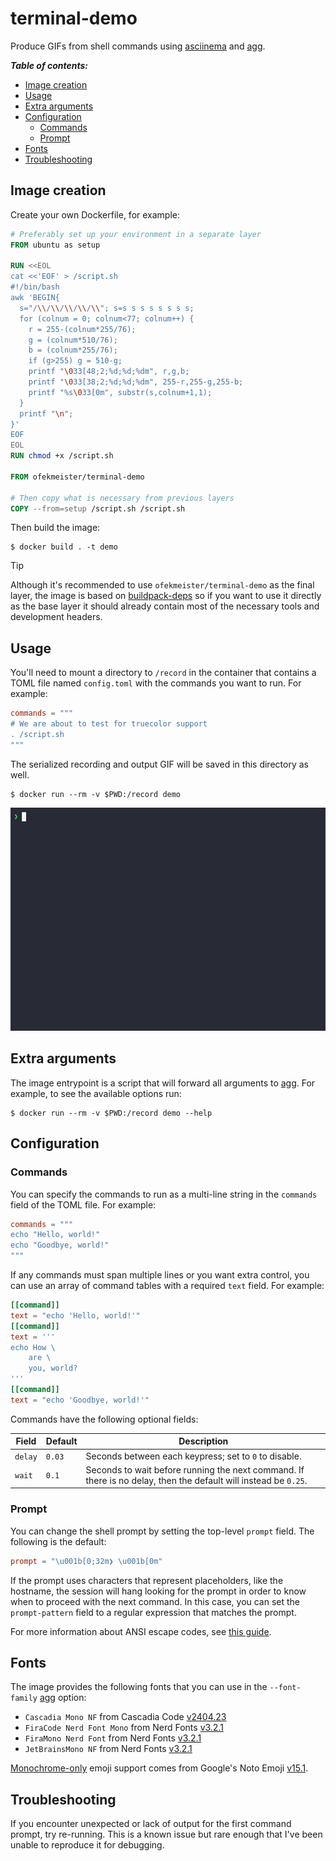 # terminal-demo

Produce GIFs from shell commands using [asciinema](https://github.com/asciinema/asciinema) and [agg](https://github.com/asciinema/agg).

***Table of contents:***

- [Image creation](#image-creation)
- [Usage](#usage)
- [Extra arguments](#extra-arguments)
- [Configuration](#configuration)
  - [Commands](#commands)
  - [Prompt](#prompt)
- [Fonts](#fonts)
- [Troubleshooting](#troubleshooting)

## Image creation

Create your own Dockerfile, for example:

```dockerfile
# Preferably set up your environment in a separate layer
FROM ubuntu as setup

RUN <<EOL
cat <<'EOF' > /script.sh
#!/bin/bash
awk 'BEGIN{
  s="/\\/\\/\\/\\/\\"; s=s s s s s s s s;
  for (colnum = 0; colnum<77; colnum++) {
    r = 255-(colnum*255/76);
    g = (colnum*510/76);
    b = (colnum*255/76);
    if (g>255) g = 510-g;
    printf "\033[48;2;%d;%d;%dm", r,g,b;
    printf "\033[38;2;%d;%d;%dm", 255-r,255-g,255-b;
    printf "%s\033[0m", substr(s,colnum+1,1);
  }
  printf "\n";
}'
EOF
EOL
RUN chmod +x /script.sh

FROM ofekmeister/terminal-demo

# Then copy what is necessary from previous layers
COPY --from=setup /script.sh /script.sh
```

Then build the image:

```console
$ docker build . -t demo
```

> [!TIP]
> Although it's recommended to use `ofekmeister/terminal-demo` as the final layer, the image is based on [buildpack-deps](https://hub.docker.com/_/buildpack-deps) so if you want to use it directly as the base layer it should already contain most of the necessary tools and development headers.

## Usage

You'll need to mount a directory to `/record` in the container that contains a TOML file named `config.toml` with the commands you want to run. For example:

```toml
commands = """
# We are about to test for truecolor support
. /script.sh
"""
```

The serialized recording and output GIF will be saved in this directory as well.

```console
$ docker run --rm -v $PWD:/record demo
```

<img src="https://raw.githubusercontent.com/ofek/terminal-demo/master/example.gif" alt="Example recording" role="img">

## Extra arguments

The image entrypoint is a script that will forward all arguments to [agg](https://github.com/asciinema/agg). For example, to see the available options run:

```console
$ docker run --rm -v $PWD:/record demo --help
```

## Configuration

### Commands

You can specify the commands to run as a multi-line string in the `commands` field of the TOML file. For example:

```toml
commands = """
echo "Hello, world!"
echo "Goodbye, world!"
"""
```

If any commands must span multiple lines or you want extra control, you can use an array of command tables with a required `text` field. For example:

```toml
[[command]]
text = "echo 'Hello, world!'"
[[command]]
text = '''
echo How \
    are \
    you, world?
'''
[[command]]
text = "echo 'Goodbye, world!'"
```

Commands have the following optional fields:

Field | Default | Description
--- | --- | ---
`delay` | `0.03` | Seconds between each keypress; set to `0` to disable.
`wait` | `0.1` | Seconds to wait before running the next command. If there is no delay, then the default will instead be `0.25`.

### Prompt

You can change the shell prompt by setting the top-level `prompt` field. The following is the default:

```toml
prompt = "\u001b[0;32m❯ \u001b[0m"
```

If the prompt uses characters that represent placeholders, like the hostname, the session will hang looking for the prompt in order to know when to proceed with the next command. In this case, you can set the `prompt-pattern` field to a regular expression that matches the prompt.

For more information about ANSI escape codes, see [this guide](https://gist.github.com/fnky/458719343aabd01cfb17a3a4f7296797).

## Fonts

The image provides the following fonts that you can use in the `--font-family` [agg](https://github.com/asciinema/agg) option:

- `Cascadia Mono NF` from Cascadia Code [v2404.23](https://github.com/microsoft/cascadia-code/releases/tag/v2404.23)
- `FiraCode Nerd Font Mono` from Nerd Fonts [v3.2.1](https://github.com/ryanoasis/nerd-fonts/releases/tag/v3.2.1)
- `FiraMono Nerd Font` from Nerd Fonts [v3.2.1](https://github.com/ryanoasis/nerd-fonts/releases/tag/v3.2.1)
- `JetBrainsMono NF` from Nerd Fonts [v3.2.1](https://github.com/ryanoasis/nerd-fonts/releases/tag/v3.2.1)

[Monochrome-only](https://github.com/asciinema/agg/tree/89c957608f44d3450335120f89222ac138929f91#emoji) emoji support comes from Google's Noto Emoji [v15.1](https://github.com/googlefonts/noto-emoji/releases/tag/v2.042).

## Troubleshooting

If you encounter unexpected or lack of output for the first command prompt, try re-running. This is a known issue but rare enough that I've been unable to reproduce it for debugging.
